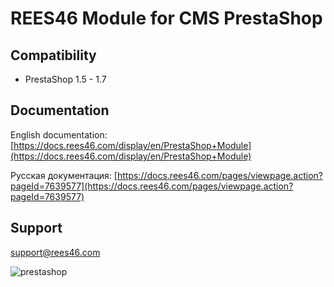 # REES46 Module for CMS PrestaShop

## Compatibility

* PrestaShop 1.5 - 1.7

## Documentation

English documentation: [https://docs.rees46.com/display/en/PrestaShop+Module](https://docs.rees46.com/display/en/PrestaShop+Module)

Русская документация: [https://docs.rees46.com/pages/viewpage.action?pageId=7639577](https://docs.rees46.com/pages/viewpage.action?pageId=7639577)

## Support

[support@rees46.com](mailto:support@rees46.com)

![prestashop](https://api.rees46.com/marker/prestashop)
